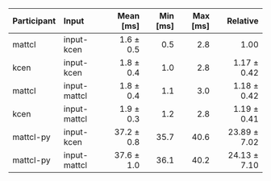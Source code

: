 | Participant | Input | Mean [ms] | Min [ms] | Max [ms] | Relative |
|:---|:---|---:|---:|---:|---:|
| mattcl | input-kcen | 1.6 ± 0.5 | 0.5 | 2.8 | 1.00 |
| kcen | input-kcen | 1.8 ± 0.4 | 1.0 | 2.8 | 1.17 ± 0.42 |
| mattcl | input-mattcl | 1.8 ± 0.4 | 1.1 | 3.0 | 1.18 ± 0.42 |
| kcen | input-mattcl | 1.9 ± 0.3 | 1.2 | 2.8 | 1.19 ± 0.41 |
| mattcl-py | input-kcen | 37.2 ± 0.8 | 35.7 | 40.6 | 23.89 ± 7.02 |
| mattcl-py | input-mattcl | 37.6 ± 1.0 | 36.1 | 40.2 | 24.13 ± 7.10 |
